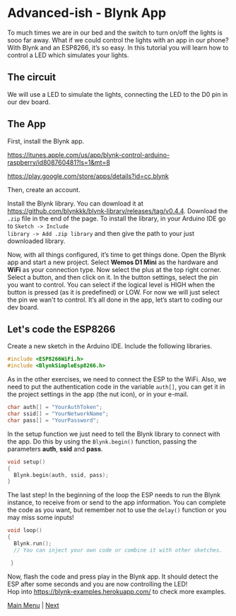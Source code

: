 # Advanced-ish - Blynk App

To much times we are in our bed and the switch to turn on/off the lights is sooo far away. What if we could control the lights with an app in our phone? With Blynk and an ESP8266, it’s so easy. In this tutorial you will learn how to control a LED which simulates your lights.

## The circuit

We will use a LED to simulate the lights, connecting the LED to the D0 pin in our dev board. 

## The App
First, install the Blynk app.

https://itunes.apple.com/us/app/blynk-control-arduino-raspberry/id808760481?ls=1&mt=8

https://play.google.com/store/apps/details?id=cc.blynk

Then, create an account.

Install the Blynk library. You can download it at https://github.com/blynkkk/blynk-library/releases/tag/v0.4.4. Download the <code>.zip</code> file in the end of the page. To install the library, in your Arduino IDE go to <code>Sketch -> Include library -> Add .zip library</code> and then give the path to your just downloaded library.

Now, with all things configured, it’s time to get things done. Open the Blynk app and start a new project. Select **Wemos D1 Mini** as the hardware and **WiFi** as your connection type. Now select the plus at the top right corner. Select a button, and then click on it. In the button settings, select the pin you want to control. You can select if the logical level is HIGH when the button is pressed (as it is predefined) or LOW. For now we will just select the pin we wan't to control. It’s all done in the app, let’s start to coding our dev board.

## Let's code the ESP8266
Create a new sketch in the Arduino IDE. Include the following libraries.

```c++
#include <ESP8266WiFi.h>
#include <BlynkSimpleEsp8266.h>
```

As in the other exercises, we need to connect the ESP to the WiFi. Also, we need to put the authentication code in the variable <code>auth[]</code>, you can get it in the project settings in the app (the nut icon), or in your e-mail.

```c++
char auth[] = "YourAuthToken";
char ssid[] = "YourNetworkName";
char pass[] = "YourPassword";
```

In the setup function we just need to tell the Blynk library to connect with the app. Do this by using the <code>Blynk.begin()</code> function, passing the parameters **auth**, **ssid** and **pass**.

```c++
void setup()
{
  Blynk.begin(auth, ssid, pass);
}
```

The last step! In the beginning of the loop the ESP needs to run the Blynk instance, to receive from or send to the app information. You can complete the code as you want, but remember not to use the <code>delay()</code> function or you may miss some inputs!  

```c++
void loop()
{
  Blynk.run();
  // You can inject your own code or combine it with other sketches.

 }
```
Now, flash the code and press play in the Blynk app. It should detect the ESP after some seconds and you are now controlling the LED!  
Hop into https://blynk-examples.herokuapp.com/ to check more examples.

[Main Menu](../readme.md) | [Next](./ex9.md)
